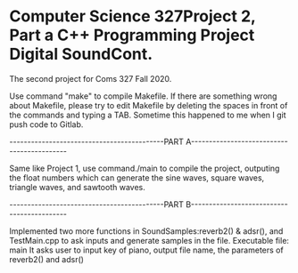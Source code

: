# Computer Science 327Project 2, Part a C++ Programming Project Digital SoundCont.
  
The second project for Coms 327 Fall 2020.

Use command "make" to compile Makefile.
If there are something wrong about Makefile,
please try to edit Makefile by deleting the spaces in front of the commands and typing a TAB.
Sometime this happened to me when I git push code to Gitlab.

-------------------------------------------PART A-------------------------------------------

Same like Project 1, use command./main to compile the project, outputing the float numbers
which can generate the sine waves, square waves, triangle waves, and sawtooth waves.


-------------------------------------------PART B-------------------------------------------

Implemented two more functions in SoundSamples:reverb2() & adsr(),
and TestMain.cpp to ask inputs and generate samples in the file.
Executable file: main
It asks user to input key of piano, output file name, the parameters of reverb2() and adsr()


